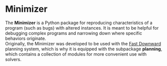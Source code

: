 # Minimizer
The **Minimizer** is a Python package for reproducing characteristics of a program (such as bugs) with altered instances. It is meant to be helpful for debugging complex programs and narrowing down where specific behaviors originate.  
Originally, the Minimizer was developed to be used with the [Fast Downward](fast-downward.org) planning system, which is why it is equipped with the subpackage **planning**, which contains a collection of modules for more convenient use with solvers.